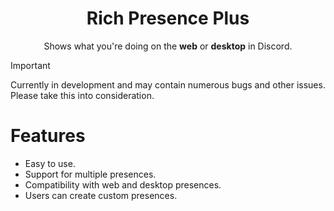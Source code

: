 <h1 align="center">Rich Presence Plus</h1>

<p align="center">
Shows what you're doing on the <b>web</b> or <b>desktop</b> in Discord.
</p>

> [!IMPORTANT]  
> Currently in development and may contain numerous bugs and other issues. Please take this into consideration.

# Features
- Easy to use.
- Support for multiple presences.
- Compatibility with web and desktop presences.
- Users can create custom presences.
